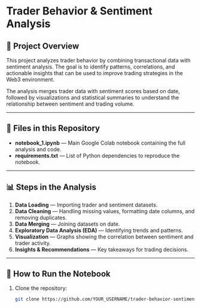 # Trader Behavior & Sentiment Analysis

## 📌 Project Overview
This project analyzes trader behavior by combining transactional data with sentiment analysis. The goal is to identify patterns, correlations, and actionable insights that can be used to improve trading strategies in the Web3 environment.

The analysis merges trader data with sentiment scores based on date, followed by visualizations and statistical summaries to understand the relationship between sentiment and trading volume.

---

## 📂 Files in this Repository
- **notebook_1.ipynb** — Main Google Colab notebook containing the full analysis and code.
- **requirements.txt** — List of Python dependencies to reproduce the notebook.

---

## 📊 Steps in the Analysis
1. **Data Loading** — Importing trader and sentiment datasets.
2. **Data Cleaning** — Handling missing values, formatting date columns, and removing duplicates.
3. **Data Merging** — Joining datasets on date.
4. **Exploratory Data Analysis (EDA)** — Identifying trends and patterns.
5. **Visualization** — Graphs showing the correlation between sentiment and trader activity.
6. **Insights & Recommendations** — Key takeaways for trading decisions.

---

## 🔧 How to Run the Notebook
1. Clone the repository:
   ```bash
   git clone https://github.com/YOUR_USERNAME/trader-behavior-sentiment-analysis.git

